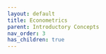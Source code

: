 ```yaml
---
layout: default
title: Econometrics
parent: Introductory Concepts
nav_order: 3
has_children: true
---
```

